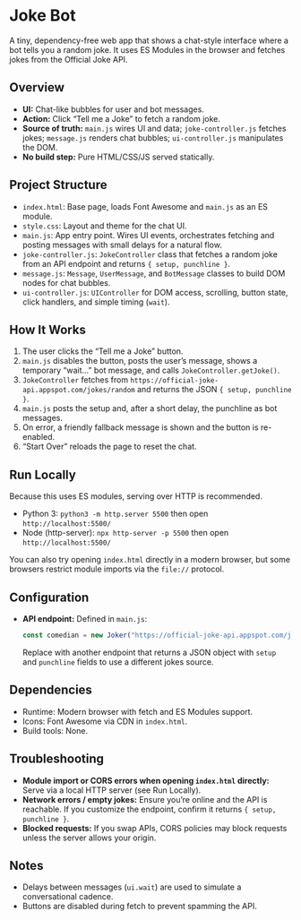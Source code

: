 # Joke Bot

A tiny, dependency-free web app that shows a chat-style interface where a bot tells you a random joke. It uses ES Modules in the browser and fetches jokes from the Official Joke API.

## Overview
- **UI:** Chat-like bubbles for user and bot messages.
- **Action:** Click “Tell me a Joke” to fetch a random joke.
- **Source of truth:** `main.js` wires UI and data; `joke-controller.js` fetches jokes; `message.js` renders chat bubbles; `ui-controller.js` manipulates the DOM.
- **No build step:** Pure HTML/CSS/JS served statically.

## Project Structure
- `index.html`: Base page, loads Font Awesome and `main.js` as an ES module.
- `style.css`: Layout and theme for the chat UI.
- `main.js`: App entry point. Wires UI events, orchestrates fetching and posting messages with small delays for a natural flow.
- `joke-controller.js`: `JokeController` class that fetches a random joke from an API endpoint and returns `{ setup, punchline }`.
- `message.js`: `Message`, `UserMessage`, and `BotMessage` classes to build DOM nodes for chat bubbles.
- `ui-controller.js`: `UIController` for DOM access, scrolling, button state, click handlers, and simple timing (`wait`).

## How It Works
1. The user clicks the “Tell me a Joke” button.
2. `main.js` disables the button, posts the user’s message, shows a temporary “wait…” bot message, and calls `JokeController.getJoke()`.
3. `JokeController` fetches from `https://official-joke-api.appspot.com/jokes/random` and returns the JSON `{ setup, punchline }`.
4. `main.js` posts the setup and, after a short delay, the punchline as bot messages.
5. On error, a friendly fallback message is shown and the button is re-enabled.
6. “Start Over” reloads the page to reset the chat.

## Run Locally
Because this uses ES modules, serving over HTTP is recommended.

- Python 3: `python3 -m http.server 5500` then open `http://localhost:5500/`
- Node (http-server): `npx http-server -p 5500` then open `http://localhost:5500/`

You can also try opening `index.html` directly in a modern browser, but some browsers restrict module imports via the `file://` protocol.

## Configuration
- **API endpoint:** Defined in `main.js`:
  ```js
  const comedian = new Joker("https://official-joke-api.appspot.com/jokes/random");
  ```
  Replace with another endpoint that returns a JSON object with `setup` and `punchline` fields to use a different jokes source.

## Dependencies
- Runtime: Modern browser with fetch and ES Modules support.
- Icons: Font Awesome via CDN in `index.html`.
- Build tools: None.

## Troubleshooting
- **Module import or CORS errors when opening `index.html` directly:** Serve via a local HTTP server (see Run Locally).
- **Network errors / empty jokes:** Ensure you’re online and the API is reachable. If you customize the endpoint, confirm it returns `{ setup, punchline }`.
- **Blocked requests:** If you swap APIs, CORS policies may block requests unless the server allows your origin.

## Notes
- Delays between messages (`ui.wait`) are used to simulate a conversational cadence.
- Buttons are disabled during fetch to prevent spamming the API.
